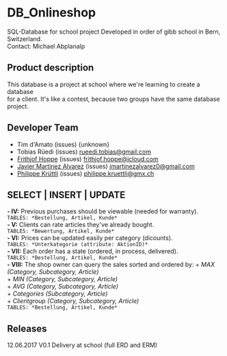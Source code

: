 # DB_Onlineshop
SQL-Database for school project
Developed in order of gibb school in Bern, Switzerland.    
Contact: Michael Abplanalp

## Product description
This database is a project at school where we're learning to create a database   
for a client. It's like a contest, because two groups have the same database project.

## Developer Team
- Tim d'Amato							(issues) {unknown}
- Tobias Rüedi							(issues) rueedi.tobias@gmail.com
- [Frithjof Hoppe](https://github.com/frithjofhoppe)								(issues) frithjof.hoppe@icloud.com
- [Javier Martinez Alvarez](https://github.com/javi36)								(issues) jmartinezalvarez0@gmail.com
- [Philippe Krüttli](https://github.com/kruettlip) 								(issues) philippe.kruettli@gmx.ch

## SELECT | INSERT | UPDATE
**- IV:**   Previous purchases should be viewable (needed for warranty).    
            `TABLES: *Bestellung, Artikel, Kunde*`    
**- V:**    Clients can rate articles they've already bought.    
            `TABLES: *Bewertung, Artikel, Kunde*`       
**- VI:**   Prices can be updated easily per category (dicounts).    
            `TABLES: *Unterkategorie (attribute: AktionID)*`        
**- VII:**  Each order has a state (ordered, in process, delivered).    
            `TABLES: *Bestellung, Artikel, Kunde*`         
**- VIII:** The shop owner can query the sales sorted and ordered by:
                        + *MAX (Category, Subcategory, Article)*    
                        + *MIN (Category, Subcategory, Article)*    
                        + *AVG (Category, Subcategory, Article)*    
                        + *Categories (Subcategory, Article)*    
                        + *Clientgroup (Category, Subcategory, Article)*    
            `TABLES: *Bestellung, Artikel, Kunde*`        

## Releases
12.06.2017			V0.1	Delivery at school (full ERD and ERM)    

